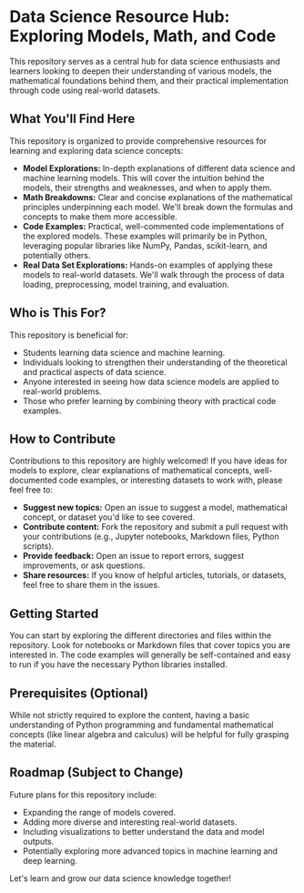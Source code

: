 # Data Science Resource Hub: Exploring Models, Math, and Code

This repository serves as a central hub for data science enthusiasts and learners looking to deepen their understanding of various models, the mathematical foundations behind them, and their practical implementation through code using real-world datasets.

## What You'll Find Here

This repository is organized to provide comprehensive resources for learning and exploring data science concepts:

* **Model Explorations:** In-depth explanations of different data science and machine learning models. This will cover the intuition behind the models, their strengths and weaknesses, and when to apply them.
* **Math Breakdowns:** Clear and concise explanations of the mathematical principles underpinning each model. We'll break down the formulas and concepts to make them more accessible.
* **Code Examples:** Practical, well-commented code implementations of the explored models. These examples will primarily be in Python, leveraging popular libraries like NumPy, Pandas, scikit-learn, and potentially others.
* **Real Data Set Explorations:** Hands-on examples of applying these models to real-world datasets. We'll walk through the process of data loading, preprocessing, model training, and evaluation.

## Who is This For?

This repository is beneficial for:

* Students learning data science and machine learning.
* Individuals looking to strengthen their understanding of the theoretical and practical aspects of data science.
* Anyone interested in seeing how data science models are applied to real-world problems.
* Those who prefer learning by combining theory with practical code examples.

## How to Contribute

Contributions to this repository are highly welcomed! If you have ideas for models to explore, clear explanations of mathematical concepts, well-documented code examples, or interesting datasets to work with, please feel free to:

* **Suggest new topics:** Open an issue to suggest a model, mathematical concept, or dataset you'd like to see covered.
* **Contribute content:** Fork the repository and submit a pull request with your contributions (e.g., Jupyter notebooks, Markdown files, Python scripts).
* **Provide feedback:** Open an issue to report errors, suggest improvements, or ask questions.
* **Share resources:** If you know of helpful articles, tutorials, or datasets, feel free to share them in the issues.

## Getting Started

You can start by exploring the different directories and files within the repository. Look for notebooks or Markdown files that cover topics you are interested in. The code examples will generally be self-contained and easy to run if you have the necessary Python libraries installed.

## Prerequisites (Optional)

While not strictly required to explore the content, having a basic understanding of Python programming and fundamental mathematical concepts (like linear algebra and calculus) will be helpful for fully grasping the material.

## Roadmap (Subject to Change)

Future plans for this repository include:

* Expanding the range of models covered.
* Adding more diverse and interesting real-world datasets.
* Including visualizations to better understand the data and model outputs.
* Potentially exploring more advanced topics in machine learning and deep learning.

Let's learn and grow our data science knowledge together!
